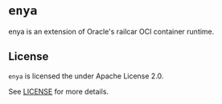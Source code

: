 # `enya` #

enya is an extension of Oracle's railcar OCI container runtime.

## License ##

`enya` is licensed the under Apache License 2.0.

See [LICENSE](LICENSE) for more details.

